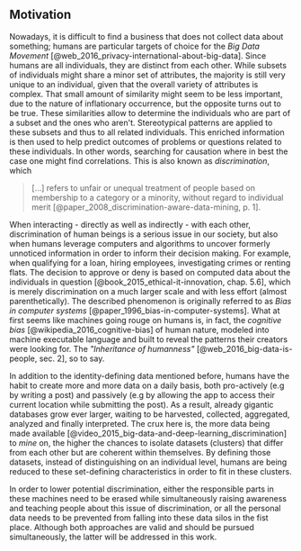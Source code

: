## Motivation



Nowadays, it is difficult to find a business that does not collect data about something; 
humans are particular targets of choice for the *Big Data Movement* 
[@web_2016_privacy-international-about-big-data]. Since humans are all individuals, they are 
distinct from each other. While subsets of individuals might share a minor set of 
attributes, the majority is still very unique to an individual, given that the overall variety of 
attributes is complex. That small amount of similarity might seem to be less 
important, due to the nature of inflationary occurrence, but the opposite turns out to be true. 
These similarities allow to determine the individuals who are part of a subset and the ones who 
aren't. Stereotypical patterns are applied to these subsets and thus to all related individuals. 
This enriched information is then used to help predict outcomes of problems or questions 
related to these individuals. In other words, searching for causation where in best the case one 
might find correlations. This is also known as *discrimination*, which

>   [...] refers to unfair or unequal treatment of people based on membership to a category or a
>   minority, without regard to individual merit 
>   [@paper_2008_discrimination-aware-data-mining, p. 1]. 

When interacting - directly as well as indirectly - with each other, discrimination of human beings 
is a serious issue in our society, but also when humans leverage computers and algorithms to uncover 
formerly unnoticed information in order to inform their decision making. For example, when 
qualifying for a loan, hiring employees, investigating crimes or renting flats. The decision to 
approve or deny is based on computed data about the individuals in question
[@book_2015_ethical-it-innovation, chap. 5.6], which is merely 
discrimination on a much larger scale and with less effort (almost parenthetically). 
The described phenomenon is originally referred to as *Bias in computer systems*
[@paper_1996_bias-in-computer-systems]. What at first seems like machines going rouge on 
humans is, in fact, the *cognitive bias* [@wikipedia_2016_cognitive-bias] of human nature, modeled 
into machine executable language and built to reveal the patterns their creators were looking for.
The *"Inheritance of humanness"* [@web_2016_big-data-is-people, sec. 2], so to say.

In addition to the identity-defining data mentioned before, humans have the habit to create more and 
more data on a daily basis, both pro-actively (e.g by writing a post) and passively (e.g by allowing 
the app to access their current location while submitting the post). As a result, already gigantic 
databases grow ever larger, waiting to be harvested, collected, aggregated, analyzed 
and finally interpreted. The crux here is, the more data being made available 
[@video_2015_big-data-and-deep-learning_discrimination] to *mine* on, the higher the chances to 
isolate datasets (clusters) that differ from each other but are coherent within themselves.
By defining those datasets, instead of distinguishing on an individual level, humans are being 
reduced to these set-defining characteristics in order to fit in these clusters.

In order to lower potential discrimination, either the responsible parts in these machines need to
be erased while simultaneously raising awareness and teaching people about this issue 
of discrimination, or all the personal data needs to be prevented from falling into these data silos 
in the fist place. Although both approaches are valid and should be pursued simultaneously, the 
latter will be addressed in this work.
